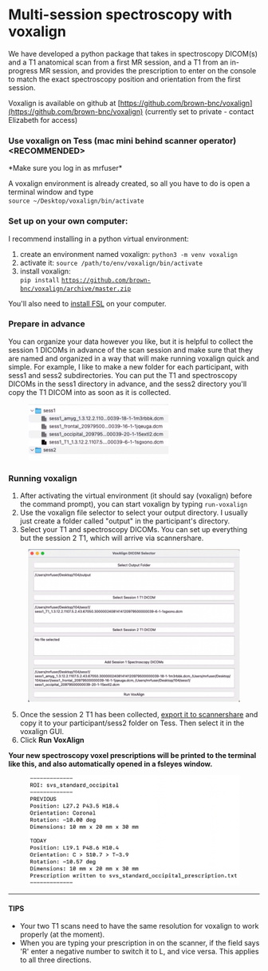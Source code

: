 # Multi-session spectroscopy with voxalign

We have developed a python package that takes in spectroscopy DICOM(s) and a T1 anatomical scan from a first MR session, and a T1 from an in-progress MR session, and provides the prescription to enter on the console to match the exact spectroscopy position and orientation from the first session.

Voxalign is available on github at [https://github.com/brown-bnc/voxalign](https://github.com/brown-bnc/voxalign) (currently set to private - contact Elizabeth for access)

### Use voxalign on Tess (mac mini behind scanner operator) \<RECOMMENDED>

\*Make sure you log in as mrfuser\*

A voxalign environment is already created, so all you have to do is open a terminal window and type \
`source ~/Desktop/voxalign/bin/activate`

### Set up on your own computer:

I recommend installing in a python virtual environment:

1. create an environment named voxalign: `python3 -m venv voxalign`
2. activate it: `source /path/to/env/voxalign/bin/activate`
3. install voxalign: \
   `pip install` [`https://github.com/brown-bnc/voxalign/archive/master.zip`](https://github.com/brown-bnc/voxalign/archive/master.zip)

You'll also need to [install FSL](https://fsl.fmrib.ox.ac.uk/fsl/docs/#/install/index) on your computer.

### Prepare in advance

You can organize your data however you like, but it is helpful to collect the session 1 DICOMs in advance of the scan session and make sure that they are named and organized in a way that will make running voxalign quick and simple. For example, I like to make a new folder for each participant, with  sess1 and sess2 subdirectories. You can put the T1 and spectroscopy DICOMs in the sess1 directory in advance, and the sess2 directory you'll copy the T1 DICOM into as soon as it is collected.

<figure><img src="../.gitbook/assets/Screenshot 2024-11-22 at 9.10.45 PM.png" alt="" width="281"><figcaption></figcaption></figure>

### Running voxalign

1. After activating the virtual environment (it should say (voxalign) before the command prompt), you can start voxalign by typing `run-voxalign`
2. Use the voxalign file selector to select your output directory. I usually just create a folder called "output" in the participant's directory.&#x20;
3. Select your T1 and spectroscopy DICOMs. You can set up everything but the session 2 T1, which will arrive via scannershare.

<figure><img src="../.gitbook/assets/Screenshot 2024-11-22 at 9.22.03 PM.png" alt="" width="563"><figcaption></figcaption></figure>

5. Once the session 2 T1 has been collected, [export it to scannershare](../mrf-guides/exporting-data-via-scannershare.md) and copy it to your participant/sess2 folder on Tess. Then select it in the voxalign GUI.
6. Click **Run VoxAlign**

**Your new spectroscopy voxel prescriptions will be printed to the terminal like this, and also automatically opened in a fsleyes window.**&#x20;

<figure><img src="../.gitbook/assets/Screenshot 2024-11-22 at 9.28.07 PM.png" alt="" width="563"><figcaption></figcaption></figure>

***

#### TIPS

* Your two T1 scans need to have the same resolution for voxalign to work properly (at the moment).
* When you are typing your prescription in on the scanner, if the field says 'R' enter a negative number to switch it to L, and vice versa. This applies to all three directions.
